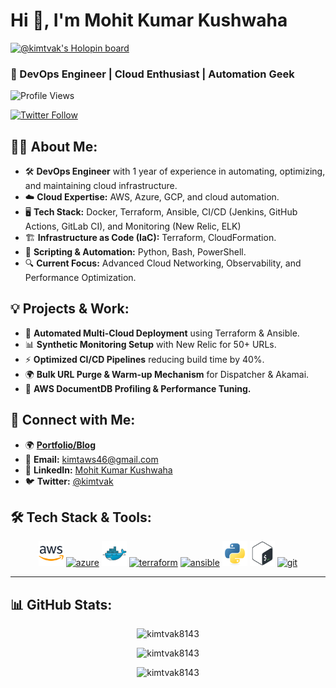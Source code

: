 # Hi 👋, I'm Mohit Kumar Kushwaha

[![@kimtvak's Holopin board](https://holopin.me/kimtvak)](https://holopin.io/@kimtvak)

### 🚀 DevOps Engineer | Cloud Enthusiast | Automation Geek

![Profile Views](https://komarev.com/ghpvc/?username=kimtvak8143&label=PROFILE%20VISITS&color=blueviolet&style=flat)

[![Twitter Follow](https://img.shields.io/twitter/follow/kimtvak?logo=twitter&style=for-the-badge)](https://twitter.com/kimtvak)

## 👨‍💻 About Me:
- 🛠️ **DevOps Engineer** with 1 year of experience in automating, optimizing, and maintaining cloud infrastructure.
- ☁️ **Cloud Expertise:** AWS, Azure, GCP, and cloud automation.
- 🖥️ **Tech Stack:** Docker, Terraform, Ansible, CI/CD (Jenkins, GitHub Actions, GitLab CI), and Monitoring (New Relic, ELK)
- 🏗️ **Infrastructure as Code (IaC):** Terraform, CloudFormation.
- 🔄 **Scripting & Automation:** Python, Bash, PowerShell.
- 🔍 **Current Focus:** Advanced Cloud Networking, Observability, and Performance Optimization.

## 💡 Projects & Work:
- 🚀 **Automated Multi-Cloud Deployment** using Terraform & Ansible.
- 📊 **Synthetic Monitoring Setup** with New Relic for 50+ URLs.
- ⚡ **Optimized CI/CD Pipelines** reducing build time by 40%.
- 🌍 **Bulk URL Purge & Warm-up Mechanism** for Dispatcher & Akamai.
- 📜 **AWS DocumentDB Profiling & Performance Tuning.**

## 🔗 Connect with Me:
- 🌍 [**Portfolio/Blog**](https://linktr.ee/mohit_kushwaha)
- 📧 **Email:** [kimtaws46@gmail.com](mailto:kimtaws46@gmail.com)
- 💼 **LinkedIn:** [Mohit Kumar Kushwaha](https://www.linkedin.com/in/mohitkkushwaha/)
- 🐦 **Twitter:** [@kimtvak](https://twitter.com/kimtvak)

## 🛠️ Tech Stack & Tools:
<p align="middle">
  <a href="https://aws.amazon.com" target="_blank"><img src="https://raw.githubusercontent.com/devicons/devicon/master/icons/amazonwebservices/amazonwebservices-original-wordmark.svg" alt="aws" width="40" height="40"/></a> 
  <a href="https://azure.microsoft.com/en-in/" target="_blank"><img src="https://www.vectorlogo.zone/logos/microsoft_azure/microsoft_azure-icon.svg" alt="azure" width="40" height="40"/></a> 
<!--   <a href="https://kubernetes.io/" target="_blank"><img src="https://www.vectorlogo.zone/logos/kubernetes/kubernetes-icon.svg" alt="kubernetes" width="40" height="40"/></a>  -->
  <a href="https://www.docker.com/" target="_blank"><img src="https://raw.githubusercontent.com/devicons/devicon/master/icons/docker/docker-original.svg" alt="docker" width="40" height="40"/></a> 
  <a href="https://www.terraform.io/" target="_blank"><img src="https://www.vectorlogo.zone/logos/terraformio/terraformio-icon.svg" alt="terraform" width="40" height="40"/></a> 
  <a href="https://www.ansible.com/" target="_blank"><img src="https://www.vectorlogo.zone/logos/ansible/ansible-icon.svg" alt="ansible" width="40" height="40"/></a> 
  <a href="https://www.python.org" target="_blank"><img src="https://raw.githubusercontent.com/devicons/devicon/master/icons/python/python-original.svg" alt="python" width="40" height="40"/></a> 
  <a href="https://www.gnu.org/software/bash/" target="_blank"><img src="https://raw.githubusercontent.com/devicons/devicon/master/icons/bash/bash-original.svg" alt="bash" width="40" height="40"/></a> 
  <a href="https://git-scm.com/" target="_blank"><img src="https://www.vectorlogo.zone/logos/git-scm/git-scm-icon.svg" alt="git" width="40" height="40"/></a> 
<!--   <a href="https://grafana.com/" target="_blank"><img src="https://www.vectorlogo.zone/logos/grafana/grafana-icon.svg" alt="grafana" width="40" height="40"/></a> 
  <a href="https://prometheus.io/" target="_blank"><img src="https://www.vectorlogo.zone/logos/prometheusio/prometheusio-icon.svg" alt="prometheus" width="40" height="40"/></a> -->
</p>

---

## 📊 GitHub Stats:
<p align="middle">
  <img src="https://github-readme-stats.vercel.app/api/top-langs?username=kimtvak8143&show_icons=true&theme=cobalt&locale=en&layout=compact" alt="kimtvak8143" />
</p>

<p align="middle">
  <img src="https://github-readme-stats.vercel.app/api?username=kimtvak8143&show_icons=true&theme=cobalt&bg_color=000700&locale=en" alt="kimtvak8143" />
</p>

<p align="middle">
  <img src="https://github-readme-streak-stats.herokuapp.com/?user=kimtvak8143&theme=cobalt" alt="kimtvak8143" />
</p>
